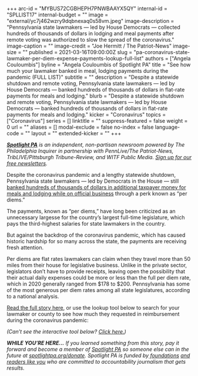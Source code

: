 +++
arc-id = "MYBUS72CGBHEPH7PNWBAAYX5QY"
internal-id = "SPLLIST17"
internal-budget = ""
image = "external/yc7j462wzry9dqbnexaq0s58vm.jpeg"
image-description = "Pennsylvania state lawmakers — led by House Democrats — collected hundreds of thousands of dollars in lodging and meal payments after remote voting was authorized to slow the spread of the coronavirus."
image-caption = ""
image-credit = "Joe Hermitt / The Patriot-News"
image-size = ""
published = 2021-03-16T09:00:00Z
slug = "pa-coronavirus-state-lawmaker-per-diem-expense-payments-lookup-full-list"
authors = ["Angela Couloumbis"]
byline = "Angela Couloumbis of Spotlight PA"
title = "See how much your lawmaker banked in meal, lodging payments during the pandemic (FULL LIST)"
subtitle = ""
description = "Despite a statewide shutdown and remote voting, Pennsylvania state lawmakers — led by House Democrats — banked hundreds of thousands of dollars in flat-rate payments for meals and lodging."
blurb = "Despite a statewide shutdown and remote voting, Pennsylvania state lawmakers — led by House Democrats — banked hundreds of thousands of dollars in flat-rate payments for meals and lodging."
kicker = "Coronavirus"
topics = ["Coronavirus"]
series = []
linktitle = ""
suppress-featured = false
weight = 0
url = ""
aliases = []
modal-exclude = false
no-index = false
language-code = ""
layout = ""
extended-kicker = ""
+++

<a href="https://www.spotlightpa.org/"><i><b>Spotlight PA</b></i></a><i> is an independent, non-partisan newsroom powered by The Philadelphia Inquirer in partnership with PennLive/The Patriot-News, TribLIVE/Pittsburgh Tribune-Review, and WITF Public Media. </i><a href="https://www.spotlightpa.org/newsletters"><i>Sign up for our free newsletters</i></a><i>.</i>

Despite the coronavirus pandemic and a lengthy statewide shutdown, Pennsylvania state lawmakers — led by Democrats in the House — still <a href="https://www.spotlightpa.org/news/2021/03/pa-coronavirus-lawmakers-legislature-expenses-highest-paid-united-states/" target=_blank>banked hundreds of thousands of dollars in additional taxpayer money for meals and lodging while on official business</a> through a perk known as “per diems.”

The payments, known as “per diems,” have long been criticized as an unnecessary largesse for the country’s largest full-time legislature, which pays the third-highest salaries for state lawmakers in the country.

But against the backdrop of the coronavirus pandemic, which has caused historic hardship for so many across the state, the payments are receiving fresh attention.

<script src="https://www.spotlightpa.org/embed.js" async></script><div data-spl-embed-version="1" data-spl-src="https://www.spotlightpa.org/embeds/newsletter/"></div>

Per diems are flat rates lawmakers can claim when they travel more than 50 miles from their house for legislative business. Unlike in the private sector, legislators don’t have to provide receipts, leaving open the possibility that their actual daily expenses could be more or less than the full per diem rate, which in 2020 generally ranged from $178 to $200. Pennsylvania has some of the most generous per diem rates among all state legislatures, according to a national analysis.

<a href="https://www.spotlightpa.org/news/2021/03/pa-coronavirus-lawmakers-legislature-expenses-highest-paid-united-states/" target=_blank>Read the full story here</a>, or use the lookup tool below to search for your lawmaker or county to see how much they requested in reimbursement during the coronavirus pandemic:

<i>(Can’t see the interactive tool below? </i><a href="https://interactives.data.spotlightpa.org/2021/tracking-pa-lawmaker-per-diems/" target=_blank><i>Click here.</i></a><i>)</i>

<div class="flourish-embed flourish-table" data-src="visualisation/5537018"><script src="https://public.flourish.studio/resources/embed.js"></script></div>

<i><b>WHILE YOU’RE HERE...</b></i><i> If you learned something from this story, pay it forward and become a member of </i><a href="https://www.spotlightpa.org/"><i>Spotlight PA</i></a><i> so someone else can in the future at </i><a href="http://spotlightpa.org/donate"><i>spotlightpa.org/donate</i></a><i>. Spotlight PA is funded by</i><a href="https://www.spotlightpa.org/support"><i> foundations</i></a><i> </i><a href="https://www.spotlightpa.org/support"><i>and readers like you</i></a><i> who are committed to accountability journalism that gets results.</i>
